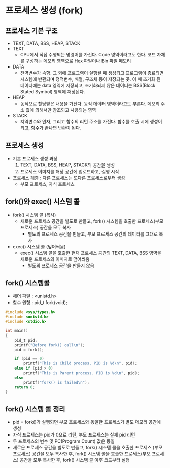 # 프로세스 생성 (fork)
## 프로세스 기본 구조
- TEXT, DATA, BSS, HEAP, STACK
- TEXT
    - CPU에서 직접 수행되는 명령어를 가진다. Code 영역이라고도 한다. 코드 자체를 구성하는 메모리 영역으로 Hex 파일이나 Bin 파일 메모리
- DATA
    - 전역변수가 속함. 그 외에 프로그램이 실행될 때 생성되고 프로그램이 종료되면 시스템에 반환되며 정적변수, 배열, 구조체 등이 저장되는 곳. 이 때 초기화 된 데이터에는 data 영역에 저장되고, 초기화되지 않은 데이터는 BSS(Block Stated Symbol) 영역에 저장된다.
- HEAP
    - 동적으로 할당받은 내용을 가진다. 동적 데이터 영역이라고도 부른다. 메모리 주소 값에 의해서만 참조되고 사용되는 영역
- STACK
    - 지역변수와 인자, 그리고 함수의 리턴 주소를 가진다. 함수를 호출 시에 생성이 되고, 함수가 끝나면 반환이 된다.


## 프로세스 생성
- 기본 프로세스 생성 과정
    1. TEXT, DATA, BSS, HEAP, STACK의 공간을 생성
    2. 프로세스 이미지를 해당 공간에 업로드하고, 실행 시작
- 프로세스 계층 : 다른 프로세스는 또다른 프로세스로부터 생성
    - 부모 프로세스, 자식 프로세스

## fork()와 exec() 시스템 콜
- fork() 시스템 콜 (복사)
    - 새로운 프로세스 공간을 별도로 만들고, fork() 시스템을 호출한 프로세스(부모 프로세스) 공간을 모두 복사
        - 별도의 프로세스 공간을 만들고, 부모 프로세스 공간의 데이터를 그대로 복사
- exec() 시스템 콜 (덮어씌움)
    - exec() 시스템 콜을 호출한 현재 프로세스 공간의 TEXT, DATA, BSS 영역을 새로운 프로세스의 이미지로 덮어씌움
        - 별도의 프로세스 공간을 만들지 않음

## fork() 시스템콜
- 헤더 파일 : <unistd.h>
- 함수 원형 : pid_t fork(void);
```C
#include <sys/types.h>
#include <unistd.h>
#include <stdio.h>

int main()
{
    pid_t pid;
    printf("Before fork() call\n");
    pid = fork();

    if (pid == 0)
        printf("This is Child process. PID is %d\n", pid);
    else if (pid > 0)
        printf("This is Parent process. PID is %d\n", pid);
    else
        printf("fork() is failed\n");
    return 0;
}
```

## fork() 시스템 콜 정리
- pid = fork()가 실행되면 부모 프로세스와 동일한 프로세스가 별도 메모리 공간에 생성
- 자식 프로세스는 pid가 0으로 리턴, 부모 프로세스는 실제 pid 리턴
- 두 프로세스의 변수 및 PC(Program Count) 값은 동일
- 새로운 프로세스 공간을 별도로 만들고, fork() 시스템 콜을 호출한 프로세스 (부모 프로세스) 공간을 모두 복사한 후, fork() 시스템 콜을 호출한 프로세스(부모 프로세스) 공간을 모두 복사한 후, fork() 시스템 콜 이후 코드부터 실행
